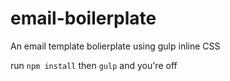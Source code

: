 # email-boilerplate
An email template bolierplate using gulp inline CSS

run `npm install` then `gulp` and you're off
